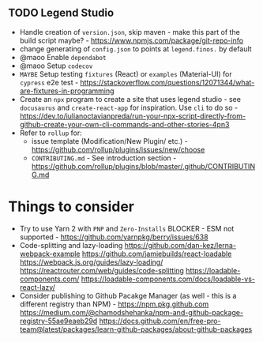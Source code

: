 ## TODO Legend Studio

- Handle creation of `version.json`, skip maven - make this part of the build script maybe? - https://www.npmjs.com/package/git-repo-info
- change generating of `config.json` to points at `legend.finos.` by default
- @maoo Enable `dependabot`
- @maoo Setup `codecov`
- `MAYBE` Setup testing `fixtures` (React) or `examples` (Material-UI) for `cypress` e2e test - https://stackoverflow.com/questions/12071344/what-are-fixtures-in-programming
- Create an `npx` program to create a site that uses legend studio - see `docusaurus` and `create-react-app` for inspiration. Use `cli` to do so - https://dev.to/iulianoctavianpreda/run-your-npx-script-directly-from-github-create-your-own-cli-commands-and-other-stories-4pn3
- Refer to `rollup` for:
  - issue template (Modification/New Plugin/ etc.) - https://github.com/rollup/plugins/issues/new/choose
  - `CONTRIBUTING.md` - See introduction section - https://github.com/rollup/plugins/blob/master/.github/CONTRIBUTING.md

# Things to consider

- Try to use Yarn 2 with `PNP` and `Zero-Installs`
  BLOCKER - ESM not supported - https://github.com/yarnpkg/berry/issues/638
- Code-splitting and lazy-loading
  https://github.com/dan-kez/lerna-webpack-example
  https://github.com/jamiebuilds/react-loadable
  https://webpack.js.org/guides/lazy-loading/
  https://reactrouter.com/web/guides/code-splitting
  https://loadable-components.com/
  https://loadable-components.com/docs/loadable-vs-react-lazy/
- Consider publishing to Github Pacakge Manager (as well - this is a different registry than NPM) - https://npm.pkg.github.com
  https://medium.com/@chamodshehanka/npm-and-github-package-registry-55ae9eaeb29d
  https://docs.github.com/en/free-pro-team@latest/packages/learn-github-packages/about-github-packages
